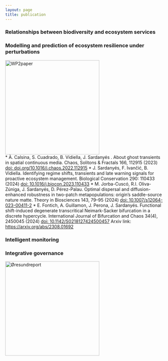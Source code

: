 ```yaml
--- 
layout: page
title: publication
---
```


<h3 id="WP1"> Relationships between biodiversity and ecosystem services </h3>

<h3 id="WP2"> Modelling and prediction of ecosystem resilience under perturbations </h3>
<div class="grid-container">
    <div class="grid-item">
      <img src="{{ '/assets/WP2paper.png' | relative_url }}" alt="WP2paper" style="width: 300px; height: auto;" >
    </div>
    <div class="grid-item">
* À. Calsina, S. Cuadrado, B. Vidiella, J. Sardanyés . About ghost transients in spatial continuous media. Chaos, Solitons & Fractals 166, 112915 (2023)  <a href="https://doi.org/10.1016/j.chaos.2022.112915" target="_blank">doi: doi.org/10.1016/j.chaos.2022.112915</a>
* J. Sardanyés, F. Ivančić, B. Vidiella. Identifying regime shifts, transients and late warning signals for proactive ecosystem management. Biological Conservation 290: 110433 (2024)  <a href="https://doi.org/10.1016/j.biocon.2023.110433" target="_blank">doi: 10.1016/j.biocon.2023.110433</a> 
* M. Jorba-Cuscó, R.I. Oliva-Zúniga, J. Sardanyés, D. Pérez-Palau. Optimal dispersal and diffusion-enhanced robustness in two-patch metapopulations: origin’s saddle-source nature matte. Theory in Biosciences 143, 79–95 (2024)  <a href="https://doi.org/10.1007/s12064-023-00411-2" target="_blank">doi: 10.1007/s12064-023-00411-2</a>
* E. Fontich, A. Guillamon, J. Perona, J. Sardanyés. Functional shift-induced degenerate transcritical Neimark-Sacker bifurcation in a discrete hypercycle. International Journal of Bifurcation and Chaos 34(4), 2450045 (2024)  <a href="https://doi.org/10.1142/S0218127424500457" target="_blank">doi: 10.1142/S0218127424500457</a> Arxiv link: <a href="https://arxiv.org/abs/2308.016927" target="_blank">https://arxiv.org/abs/2308.01692</a>    
    </div>
</div>

<h3 id="WP3"> Intelligent monitoring </h3>

<h3 id="WP4"> Integrative governance </h3>
<div class="grid-container">
    <div class="grid-item">
      <a href="https://findit.dtu.dk/en/catalog/63ce9f15357bfc1dda9e7f50" target="_blank">
        <img src="{{ '/assets/Øresundreport2023.png' | relative_url }}" alt="Øresundreport" style="width: 300px; height: auto;" >
      </a>
    </div>
 </div>


